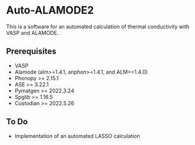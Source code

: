 Auto-ALAMODE2
=====================

This is a software for an automated calculation of thermal conductivity with VASP and ALAMODE.

Prerequisites
----------------

* VASP
* Alamode (alm>=1.4.1, anphon>=1.4.1, and ALM>=1.4.0)
* Phonopy   >= 2.15.1
* ASE       >= 3.22.1
* Pymatgen  >= 2022.3.24
* Spglib    >= 1.16.5
* Custodian >= 2022.5.26

To Do
--------

* Implementation of an automated LASSO calculation

